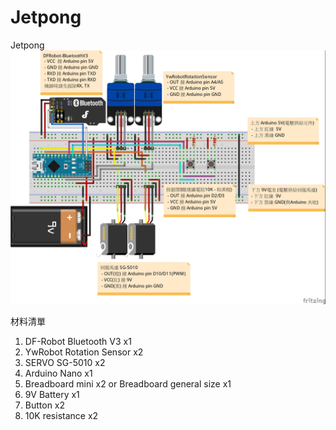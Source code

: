 # Jetpong
Jetpong  
<img src="https://github.com/rumu-inno/Jetpong/blob/master/Jetpong_bb.jpg" /></a>  


材料清單  
1. DF-Robot Bluetooth V3 x1  
2. YwRobot Rotation Sensor x2  
3. SERVO SG-5010  x2  
4. Arduino Nano x1  
5. Breadboard mini x2 or Breadboard general size x1  
6. 9V Battery x1    
7. Button x2  
8. 10K resistance x2  
